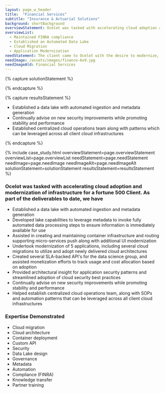 ```yaml
---
layout: page_w_header
title:  "Financial Services"
subtitle: "Insurance & Actuarial Solutions"
background: shortBackground
overviewStatement: Ocelot was tasked with accelerating cloud adoption and modernization of infrastructure for a fortune 500 Client.
overviewList:
  - Maintained FINRA compliance
  - Established an Automated Data Lake
  - Cloud Migration
  - Application Modernization
needStatement: The client came to Ocelot with the desire to modernize, enhance, and expand their IT tools and services in order to facilitate continued growth and expansion. With our expeirence moderizing applications and migrating to the cloud, Ocelot had just the right people to help meet these goals.
needImage: /assets/images/finance-6x9.jpg
needImageAld: Financial Services
---
```


{% capture solutionStatement %}

{% endcapture %}

{% capture resultsStatement %}
  <div class="padding-top-1">
  </div>
  <div class="padding-top-1">
    <ul class="menu-list">
      <li>Established a data lake with automated ingestion and metadata generation</li>
      <li>Continually advise on new security improvements while promoting stability and performance</li>
      <li>Established centralized cloud operations team along with patterns which can be leveraged across all client cloud infrastructures</li>
    </ul>
  </div>
{% endcapture %}

{% include case_study.html overviewStatement=page.overviewStatement overviewList=page.overviewList needStatement=page.needStatement needImage=page.needImage needImageAlt=page.needImageAlt solutionStatement=solutionStatement resultsStatement=resultsStatement %}

### Ocelot was tasked with accelerating cloud adoption and modernization of infrastructure for a fortune 500 Client.  As part of the deliverables to date, we have

- Established a data lake with automated ingestion and metadata generation  
- Developed lake capabilities to leverage metadata to invoke fully automated data processing steps to ensure information is immediately available for use
- Assisted in creating and maintaining container infrastructure and routing supporting micro-services push along with additional UI modernization
- Undertook modernization of 5 applications, including several cloud migrations to utilize and adopt newly delivered cloud architectures
- Created several SLA-backed API's for the data science group, and assisted monetization efforts to track usage and cost allocation based on adoption
- Provided architectural insight for application security patterns and streamlined adoption of cloud security best practices
- Continually advise on new security improvements while promoting stability and performance
- Helped establish centralized cloud operations team, along with SOPs and automation patterns that can be leveraged across all client cloud infrastructures

### Expertise Demonstrated

- Cloud migration
- Cloud architecture
- Container deployment
- Custom API
- Security
- Data Lake design
- Governance
- Metadata
- Automation
- Compliance (FINRA)
- Knowledge transfer
- Partner training
